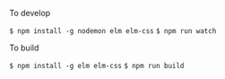 To develop

`$ npm install -g nodemon elm elm-css`
`$ npm run watch`


To build

`$ npm install -g elm elm-css`
`$ npm run build`
